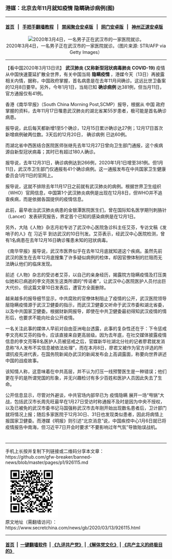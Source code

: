### 港媒：北京去年11月就知疫情 隐瞒确诊病例(图)
------------------------

#### [首页](https://github.com/gfw-breaker/banned-news/blob/master/README.md) &nbsp;&nbsp;|&nbsp;&nbsp; [手把手翻墙教程](https://github.com/gfw-breaker/guides/wiki) &nbsp;&nbsp;|&nbsp;&nbsp; [禁闻聚合安卓版](https://github.com/gfw-breaker/bn-android) &nbsp;&nbsp;|&nbsp;&nbsp; [网门安卓版](https://github.com/oGate2/oGate) &nbsp;&nbsp;|&nbsp;&nbsp; [神州正道安卓版](https://github.com/SzzdOgate/update) 



<div class="article_right" style="fone-color:#000">
 <p style="text-align: center;">
  <img alt="2020年3月4日，一名男子正在武汉市的一家医院就诊。" src="//img3.secretchina.com/pic/2020/3-8/p2643291a391888655-ss.jpg" style="height:337px; width:600px"/>
  <br>
   2020年3月4日，一名男子正在武汉市的一家医院就诊。（图片来源: STR/AFP via Getty Images）
   <span id="hideid" name="hideid" style="color:red;display:none;">
    <span href="https://www.secretchina.com">
    </span>
   </span>
  </br>
 </p>
 <div id="txt-mid1-t21-2017">
  

---


  </div>
 </div>
 <p>
  【看中国2020年3月13日讯】
  <strong>
   <span href="https://www.secretchina.com/news/gb/tag/武汉肺炎" target="_blank">
    武汉肺炎
   </span>
   (又称新型冠状病毒肺炎 COVID-19)
  </strong>
  疫情从中国快速蔓延扩散全世界，有关中国当局
  <strong>
   隐瞒疫情
  </strong>
  ，港媒今天（13日）再披露相关内情，据称，中国政府掌握，首名病患是在去年11月间确诊。这远比世卫备案的12月8日要早。另外，今年1月1日，当局已知
  <strong>
   确诊病例
  </strong>
  达381例，但当月11日，官方通报仅有41例。
  <span id="hideid" name="hideid" style="color:red;display:none;">
   <span href="https://www.secretchina.com">
   </span>
  </span>
 </p>
 <p>
  香港《南华早报》（South China Morning Post,SCMP）报导，根据从
  <span href="https://www.secretchina.com" target="_blank">
   中国
  </span>
  政府掌握的资料，去年11月17日罹患武汉肺炎的湖北省某55岁患者，极可能是首名确诊病患。
 </p>
 <p>
  报导说，此后每天都新增1至5个确诊，12月15日累计确诊达27例；12月17日首次新增病例破两位数。3天后的12月20日，
  <span href="https://www.secretchina.com/news/gb/tag/确诊病例" target="_blank">
   确诊病例
  </span>
  已达60例。
 </p>
 <p>
  而湖北省中西医结合医院医师张继先去年12月27日曾向卫生部门通报，这个疾病源自新型冠状病毒；其时已有超过180人确诊。
 </p>
 <p>
  报导说，去年12月31日，确诊病例达到266例，2020年1月1日增至381例。但1月11日，武汉市卫生部门仅通报有41个确诊病例。这一通报发布在中共国家卫生健康委员会1月11日的官网上。
 </p>
 <p>
  报导说，这就不排除去年11月17日之前就有武汉肺炎的病例。根据世界卫生组织（WHO）官网信息，中国第1个武汉肺炎病例是出现在12月8日，但WHO并不追查疾病，而是依据各国提供的疫情信息。
 </p>
 <p>
  此前，最早收治武汉肺炎病患的金银潭医院医生们，曾在国际知名医学期刊刺胳针（Lancet）发表研究报告，界定首个已知的感染病例是在12月1日。
 </p>
 <p>
  另外，大陆《人物》杂志月初专访了武汉中心医院急诊科主任艾芬，专访文稿《发哨子的人》在
  <span href="https://www.secretchina.com/news/gb/tag/习近平" target="_blank">
   习近平
  </span>
  到访武汉的10日刊发。艾芬表示，经武汉中心医院检测，曾有1名病患在去年12月16日确诊罹患未知的冠状病毒。
 </p>
 <p>
  《南华早报》报导说，武汉市医界似乎在去年12月底就知道这个疾病。虽然先前武汉的医生在去年12月底搜集了许多疑似病例的检体，却因官僚体制的拦阻而无法确认他们的临床发现。
 </p>
 <p>
  前述《人物》杂志的受访者艾芬，以自己的亲身经历，揭露院方隐瞒疫情及打压类似她和已病逝的李文亮医生这类所谓的“传谣者”，让武汉中心医院医护人员付出巨大代价。但这篇文章10日发表后，遭官方全面删除。
 </p>
 <p>
  越来越多的报导细节显示，中共腐败的官僚体制阻止了疫情的公开，武汉医院领导层隐瞒疫情源于武汉卫健委的指示，而武汉卫健委又听命于武汉市委和湖北省委，以及中共国家卫健委。根据财新网报导，即使在中共卫健委最初得知武汉疫情的情形后，也要求不能向社会公开疫情。
 </p>
 <p>
  一名关注此事的媒体人早前对自由亚洲电台透露，此事的复杂性还在于：下令惩戒李文亮和艾芬的指令，应该直接来自更高层级。因为去年底，在社交媒体披露疫情信息的李文亮等8名医护人员被惩戒之后，官媒新华社湖北分社的记者廖君就发消息称“8人发布不实信息被依法处理”，而在本月8日，廖君又被作为官方评选的所谓抗疫先进代表，在国务院新闻办武汉的新闻发布会上高调露面，称要向世界讲述中国的战疫故事。
 </p>
 <p>
  该知情人称，这意味着在中共高层，并不认为打压一线预警医生是一种错误；他们更在乎的是所谓党国的形象，并无兴趣检讨有多少百姓和医护人员因此失去了生命。
 </p>
 <p>
  公开信息显示，尽管对外避谈，中共官场内部早已为
  <span href="https://www.secretchina.com/news/gb/tag/疫情隐瞒" target="_blank">
   疫情隐瞒
  </span>
  展开一场“甩锅”大战，包括武汉市长周先旺最早在1月27日受访时称通报不及时是因为中央不授权，以及已被免的武汉市委书记马国强称武汉市去年刚开始出现数名患者后，卫计部门就将情况上报；随后多家医院于12月30日、31日也发现类似患者，因此将病情上报国家卫健委。而港媒《明报》则引述“北京消息”说，中国疾控中心1月6日就已将疫情报告中南海，但习近平7日开会时要求“不要影响过年气氛”导致贻误战机。
  <center>
   <div>
    <div id="txt-mid2-t22-2017" style="display: block;  max-height: 351px;  overflow: hidden;">
     <div id="SC-21xxx">
     </div>
     <ins class="adsbygoogle" data-ad-client="ca-pub-1276641434651360" data-ad-format="auto" data-ad-slot="4301710469" data-full-width-responsive="true" style="display:block">
     </ins>
    </div>
   </div>
  </center>
  <div style="padding-top:12px;">
  </div>
 </p>
</div>

<hr/>
手机上长按并复制下列链接或二维码分享本文章：<br/>
https://github.com/gfw-breaker/banned-news/blob/master/pages/p1/926115.md <br/>
<a href='https://github.com/gfw-breaker/banned-news/blob/master/pages/p1/926115.md'><img src='https://github.com/gfw-breaker/banned-news/blob/master/pages/p1/926115.md.png'/></a> <br/>
原文地址（需翻墙访问）：https://www.secretchina.com/news/gb/2020/03/13/926115.html


------------------------
#### [首页](https://github.com/gfw-breaker/banned-news/blob/master/README.md) &nbsp;|&nbsp; [一键翻墙软件](https://github.com/gfw-breaker/nogfw/blob/master/README.md) &nbsp;| [《九评共产党》](https://github.com/gfw-breaker/9ping.md/blob/master/README.md#九评之一评共产党是什么) | [《解体党文化》](https://github.com/gfw-breaker/jtdwh.md/blob/master/README.md) | [《共产主义的终极目的》](https://github.com/gfw-breaker/gczydzjmd.md/blob/master/README.md)


<img src='http://gfw-breaker.win/banned-news/pages/p1/926115.md' width='0px' height='0px'/>